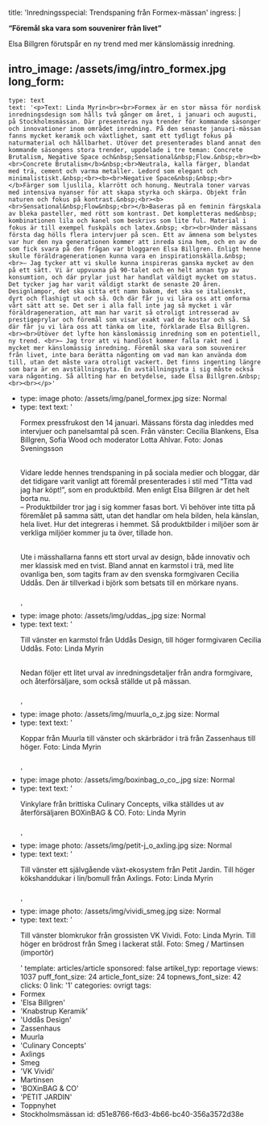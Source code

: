 title: 'Inredningsspecial: Trendspaning från Formex-mässan'
ingress: |
  <p><strong>“Föremål ska vara som souvenirer från livet”</strong>
  </p>
  <p>Elsa Billgren förutspår en ny trend med mer känslomässig inredning.
  </p>
  
intro_image: /assets/img/intro_formex.jpg
long_form:
  -
    type: text
    text: '<p>Text: Linda Myrin<br><br>Formex är en stor mässa för nordisk inredningsdesign som hålls två gånger om året, i januari och augusti, på Stockholmsmässan. Där presenteras nya trender för kommande säsonger och innovationer inom området inredning. På den senaste januari-mässan fanns mycket keramik och växtlighet, samt ett tydligt fokus på naturmaterial och hållbarhet. Utöver det presenterades bland annat den kommande säsongens stora trender, uppdelade i tre teman: Concrete Brutalism, Negative Space och&nbsp;Sensational&nbsp;Flow.&nbsp;<br><b><br>Concrete Brutalism</b>&nbsp;<br>Neutrala, kalla färger, blandat med trä, cement och varma metaller. Ledord som elegant och minimalistiskt.&nbsp;<br><b><br>Negative Space&nbsp;&nbsp;<br></b>Färger som ljuslila, klarrött och honung. Neutrala toner varvas med intensiva nyanser för att skapa styrka och skärpa. Objekt från naturen och fokus på kontrast.&nbsp;<br><b><br>Sensational&nbsp;Flow&nbsp;<br></b>Baseras på en feminin färgskala av bleka pasteller, med rött som kontrast. Det kompletteras med&nbsp; kombinationen lila och kanel som beskrivs som lite ful. Material i fokus är till exempel fuskpäls och latex.&nbsp; <br><br>Under mässans första dag hölls flera intervjuer på scen. Ett av ämnena som belystes var hur den nya generationen kommer att inreda sina hem, och en av de som fick svara på den frågan var bloggaren Elsa Billgren. Enligt henne skulle föräldragenerationen kunna vara en inspirationskälla.&nbsp;<br>– Jag tycker att vi skulle kunna inspireras ganska mycket av den på ett sätt. Vi är uppvuxna på 90-talet och en helt annan typ av konsumtion, och där prylar just har handlat väldigt mycket om status. Det tycker jag har varit väldigt starkt de senaste 20 åren. Designlampor, det ska sitta ett namn bakom, det ska se italienskt, dyrt och flashigt ut och så. Och där får ju vi lära oss att omforma vårt sätt att se. Det ser i alla fall inte jag så mycket i vår föräldrageneration, att man har varit så otroligt intresserad av prestigeprylar och föremål som visar exakt vad de kostar och så. Så där får ju vi lära oss att tänka om lite, förklarade Elsa Billgren.<br><br>Utöver det lyfte hon känslomässig inredning som en potentiell, ny trend. <br>– Jag tror att vi handlöst kommer falla rakt ned i mycket mer känslomässig inredning. Föremål ska vara som souvenirer från livet, inte bara berätta någonting om vad man kan använda dom till, utan det måste vara otroligt vackert. Det finns ingenting längre som bara är en avställningsyta. En avställningsyta i sig måste också vara någonting. Så allting har en betydelse, sade Elsa Billgren.&nbsp;<br><br></p>'
  -
    type: image
    photo: /assets/img/panel_formex.jpg
    size: Normal
  -
    type: text
    text: '<p>Formex pressfrukost den 14 januari. Mässans första dag inleddes med intervjuer och panelsamtal på scen. Från vänster: Cecilia Blankens, Elsa Billgren, Sofia Wood och moderator Lotta Ahlvar. Foto: Jonas Sveningsson<br><br></p><p>Vidare ledde hennes trendspaning in på sociala medier och bloggar, där det tidigare varit vanligt att föremål presenterades i stil med “Titta vad jag har köpt!”, som en produktbild. Men enligt Elsa Billgren är det helt borta nu.&nbsp; &nbsp; <br>– Produktbilder tror jag i sig kommer fasas bort. Vi behöver inte titta på föremålet på samma sätt, utan det handlar om hela bilden, hela känslan, hela livet. Hur det integreras i hemmet. Så produktbilder i miljöer som är verkliga miljöer kommer ju ta över, tillade hon.&nbsp;</p><p><br>Ute i mässhallarna fanns ett stort urval av design, både innovativ och mer klassisk med en tvist. Bland annat en karmstol i trä, med lite ovanliga ben, som tagits fram av den svenska formgivaren Cecilia Uddås. Den är tillverkad i björk som betsats till en mörkare nyans.&nbsp;<br><br></p>'
  -
    type: image
    photo: /assets/img/uddas_.jpg
    size: Normal
  -
    type: text
    text: '<p>Till vänster en karmstol från Uddås Design, till höger formgivaren Cecilia Uddås. Foto: Linda Myrin<br><br></p><p>Nedan följer ett litet urval av inredningsdetaljer från andra formgivare, och återförsäljare, som också ställde ut på mässan.<br><br></p>'
  -
    type: image
    photo: /assets/img/muurla_o_z.jpg
    size: Normal
  -
    type: text
    text: '<p>Koppar från Muurla till vänster och skärbrädor i trä från Zassenhaus till höger. Foto: Linda Myrin<br><br></p>'
  -
    type: image
    photo: /assets/img/boxinbag_o_co_.jpg
    size: Normal
  -
    type: text
    text: '<p>Vinkylare från brittiska Culinary Concepts, vilka ställdes ut av återförsäljaren BOXinBAG &amp; CO. Foto: Linda Myrin<br><br></p>'
  -
    type: image
    photo: /assets/img/petit-j_o_axling.jpg
    size: Normal
  -
    type: text
    text: '<p>Till vänster ett självgående växt-ekosystem från Petit Jardin. Till höger kökshanddukar i lin/bomull från Axlings. Foto: Linda Myrin<br><br></p>'
  -
    type: image
    photo: /assets/img/vividi_smeg.jpg
    size: Normal
  -
    type: text
    text: '<p>Till vänster blomkrukor från grossisten VK Vividi. Foto: Linda Myrin. Till höger en brödrost från Smeg i lackerat stål. Foto: Smeg / Martinsen (importör)</p>'
template: articles/article
sponsored: false
artikel_typ: reportage
views: 1037
puff_font_size: 24
article_font_size: 24
topnews_font_size: 42
clicks: 0
link: '1'
categories: ovrigt
tags:
  - Formex
  - 'Elsa Billgren'
  - 'Knabstrup Keramik'
  - 'Uddås Design'
  - Zassenhaus
  - Muurla
  - 'Culinary Concepts'
  - Axlings
  - Smeg
  - 'VK Vividi'
  - Martinsen
  - 'BOXinBAG & CO'
  - 'PETIT JARDIN'
  - Toppnyhet
  - Stockholmsmässan
id: d51e8766-f6d3-4b66-bc40-356a3572d38e

